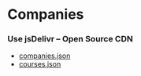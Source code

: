 # Companies

### Use jsDelivr – Open Source CDN
 * [companies.json](https://cdn.jsdelivr.net/gh/senseyedeveloper/geomapassets/companies/data/v2.json)
 * [courses.json](https://cdn.jsdelivr.net/gh/senseyedeveloper/geomapassets/courses/data/v1.json)

